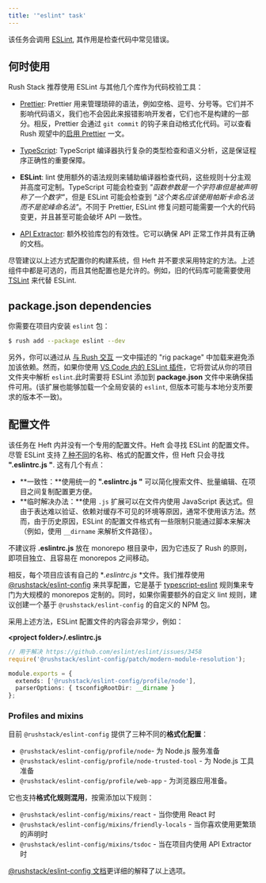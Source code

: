 ```yaml
---
title: '"eslint" task'
---
```


该任务会调用 [ESLint](https://eslint.org/), 其作用是检查代码中常见错误。

## 何时使用

Rush Stack 推荐使用 ESLint 与其他几个库作为代码校验工具：

- [Prettier](@rushjs/pages/maintainer/enabling_prettier/): Prettier 用来管理琐碎的语法，例如空格、逗号、分号等。它们并不影响代码语义，我们也不会因此来报错影响开发者，它们也不是构建的一部分。相反，Prettier 会通过 `git commit` 的钩子来自动格式化代码。可以查看 Rush 观望中的[启用 Prettier](@rushjs/pages/maintainer/enabling_prettier/) 一文。

- [TypeScript](../heft_tasks/typescript.md): TypeScript 编译器执行复杂的类型检查和语义分析，这是保证程序正确性的重要保障。

- **ESLint**: lint 使用额外的语法规则来辅助编译器检查代码，这些规则十分主观并高度可定制。TypeScript 可能会检查到 _"函数参数是一个字符串但是被声明称了一个数字"_，但是 ESLint 可能会检查到 _"这个类名应该使用帕斯卡命名法而不是驼峰命名法"_。不同于 Prettier, ESLint 修复问题可能需要一个大的代码变更，并且甚至可能会破坏 API 一致性。

- [API Extractor](../heft_tasks/api-extractor.md): 额外校验库包的有效性。它可以确保 API 正常工作并具有正确的文档。

尽管建议以上述方式配置你的构建系统，但 Heft 并不要求采用特定的方法。上述组件中都是可选的，而且其他配置也是允许的。例如，旧的代码库可能需要使用 [TSLint](../heft_tasks/tslint.md) 来代替 ESLint.

## package.json dependencies

你需要在项目内安装 `eslint` 包：

```bash
$ rush add --package eslint --dev
```

另外，你可以通过从 [与 Rush 交互](../heft_tutorials/heft_and_rush.md) 一文中描述的 "rig package" 中加载来避免添加该依赖。然而，如果你使用 [VS Code 内的 ESLint 插件](https://marketplace.visualstudio.com/items?itemName=dbaeumer.vscode-eslint)，它将尝试从你的项目文件夹中解析 `eslint`.此时需要将 ESLint 添加到 **package.json** 文件中来确保插件可用。(该扩展也能够加载一个全局安装的 `eslint`, 但版本可能与本地分支所要求的版本不一致)。

## 配置文件

该任务在 Heft 内并没有一个专用的配置文件。Heft 会寻找 ESLint 的配置文件。尽管 ESLint 支持 [7 种不同](https://eslint.org/docs/user-guide/configuring#configuration-file-formats)的名称、格式的配置文件，但 Heft 只会寻找 **".eslintrc.js "**. 这有几个有点：

- **一致性：**使用统一的 **".eslintrc.js "** 可以简化搜索文件、批量编辑、在项目之间复制配置更方便。
- **临时解决办法：**使用 `.js` 扩展可以在文件内使用 JavaScript 表达式。但由于表达难以验证、依赖对缓存不可见的环境等原因，通常不使用该方法。然而，由于历史原因，ESLint 的配置文件格式有一些限制只能通过脚本来解决（例如，使用 `__dirname` 来解析文件路径）。

不建议将 **.eslintrc.js** 放在 monorepo 根目录中，因为它违反了 Rush 的原则，即项目独立、且容易在 monorepos 之间移动。

相反，每个项目应该有自己的 \*_.eslintrc.js_ \*文件。我们推荐使用 [@rushstack/eslint-config](https://www.npmjs.com/package/@rushstack/eslint-config) 来共享配置，它是基于 [typescript-eslint](https://github.com/typescript-eslint/typescript-eslint) 规则集来专门为大规模的 monorepos 定制的。同时，如果你需要额外的自定义 lint 规则，建议创建一个基于 `@rushstack/eslint-config` 的自定义的 NPM 包。

采用上述方法，ESLint 配置文件的内容会非常少，例如：

**&lt;project folder&gt;/.eslintrc.js**

```ts
// 用于解决 https://github.com/eslint/eslint/issues/3458
require('@rushstack/eslint-config/patch/modern-module-resolution');

module.exports = {
  extends: ['@rushstack/eslint-config/profile/node'],
  parserOptions: { tsconfigRootDir: __dirname }
};
```

### Profiles and mixins

目前 `@rushstack/eslint-config` 提供了三种不同的**格式化配置**：

- `@rushstack/eslint-config/profile/node`- 为 Node.js 服务准备
- `@rushstack/eslint-config/profile/node-trusted-tool` - 为 Node.js 工具准备
- `@rushstack/eslint-config/profile/web-app` - 为浏览器应用准备。

它也支持**格式化规则混用**，按需添加以下规则：

- `@rushstack/eslint-config/mixins/react` - 当你使用 React 时
- `@rushstack/eslint-config/mixins/friendly-locals` - 当你喜欢使用更繁琐的声明时
- `@rushstack/eslint-config/mixins/tsdoc` - 当在项目内使用 API Extractor 时

[@rushstack/eslint-config 文档](https://www.npmjs.com/package/@rushstack/eslint-config)更详细的解释了以上选项。
